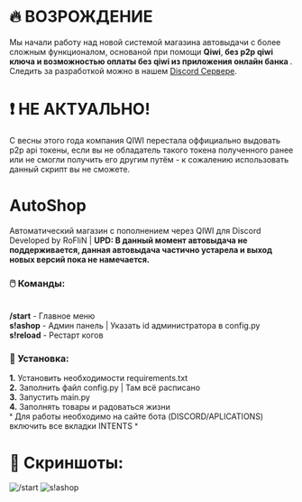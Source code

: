 # 🔥 ВОЗРОЖДЕНИЕ
Мы начали работу над новой системой магазина автовыдачи с более сложным функционалом, основаной при помощи <b>Qiwi</b>,<b> без p2p qiwi ключа и возможностью оплаты без qiwi из приложения онлайн банка </b>.
<br>Следить за разработкой можно в нашем <a href="https://discord.gg/cPh9gqWpQv">Discord Сервере</a>.


# ❗ НЕ АКТУАЛЬНО!
С весны этого года компания QIWI перестала оффициально выдовать p2p api токены, если вы не обладатель такого токена полученного ранее или не смогли получить его другим путём - к сожалению использовать данный скрипт вы не сможете.

# AutoShop
Автоматический магазин с пополнением через QIWI для Discord
<br>Developed by RoFliN | <b>UPD: В данный момент автовыдача не поддерживается, данная автовыдача частично устарела и выход новых версий пока не намечается.</b>

### 🖱️ Команды:

<br><b>/start</b> - Главное меню
<br><b>s!ashop</b> - Админ панель | Указать id администратора в config.py
<br><b>s!reload</b> - Рестарт когов
### 💠 Установка:
<b>1.</b> Установить необходимости requirements.txt
<br><b>2.</b> Заполнить файл config.py | Там всё расписано
<br><b>3.</b> Запустить main.py
<br><b>4.</b> Заполнять товары и радоваться жизни
<br> ˣ Для работы необходимо на сайте бота (DISCORD/APLICATIONS) включить все вкладки INTENTS ˣ

# 🌺 Скриншоты:
![/start](https://media.discordapp.net/attachments/1063449709412356126/1068530374482874428/image.png)
![s!ashop](https://media.discordapp.net/attachments/1063449709412356126/1068530344254521425/image.png)
